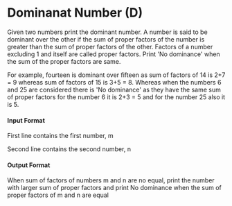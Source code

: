 # Dominanat Number (D)

Given two numbers print the dominant number. A number is said to be dominant over the other if the sum of proper factors of the number is greater than the sum of proper factors of the other. Factors of a number excluding 1 and itself are called proper factors. Print 'No dominance' when the sum of the proper factors are same.

For example, fourteen is dominant over fifteen as sum of factors of 14 is 2+7 = 9 whereas
sum of factors of 15 is 3+5 = 8. Whereas when the numbers 6 and 25 are considered there is 'No dominance' as they have the same sum of proper factors for the number 6 it is 2+3 = 5 and for the number 25 also it is 5.

#### Input Format

First line contains the first number, m

Second line contains the second number, n

#### Output Format

When sum of factors of numbers m and n are no equal, print the number with larger sum of proper factors and print No dominance when the sum of proper factors of m and n are equal
